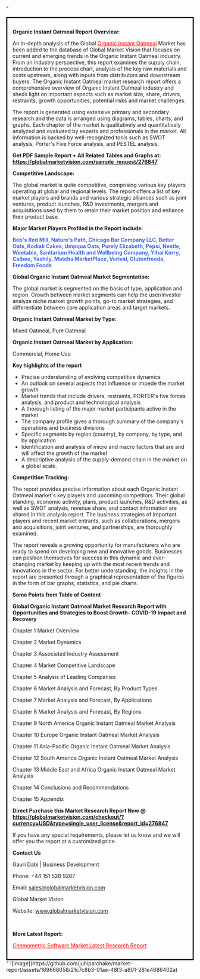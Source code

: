 "<div style='border: 3px solid black; padding: 1em;'>

<strong>Organic Instant Oatmeal Report Overview:</strong>

An in-depth analysis of the Global <a style='color: #ff0000;' href='https://globalmarketvision.com/reports/global-organic-instant-oatmeal-market/276847'>Organic Instant Oatmeal</a> Market has been added to the database of Global Market Vision that focuses on current and emerging trends in the Organic Instant Oatmeal industry. From an industry perspective, this report examines the supply chain, introduction to the process chart, analysis of the key raw materials and costs upstream, along with inputs from distributors and downstream buyers. The Organic Instant Oatmeal market research report offers a comprehensive overview of Organic Instant Oatmeal industry and sheds light on important aspects such as market size, share, drivers, restraints, growth opportunities, potential risks and market challenges.

The report is generated using extensive primary and secondary research and the data is arranged using diagrams, tables, charts, and graphs. Each chapter of the market is qualitatively and quantitatively analyzed and evaluated by experts and professionals in the market. All information is backed by well-recognized tools such as SWOT analysis, Porter's Five Force analysis, and PESTEL analysis.

<strong>Get PDF Sample Report + All Related Tables and Graphs at</strong><strong>:</strong><strong> <a style='color: #ff0000;' href='https://globalmarketvision.com/sample_request/276847?utm_source=linkedinPulse&utm_medium=SN&utm_campaign=SN'><strong>https://globalmarketvision.com/sample_request/276847</strong></a></strong>

<strong>Competitive Landscape:</strong>

The global market is quite competitive, comprising various key players operating at global and regional levels. The report offers a list of key market players and brands and various strategic alliances such as joint ventures, product launches, R&amp;D investments, mergers and acquisitions used by them to retain their market position and enhance their product base.

<strong>Major Market Players Profiled in the Report include:</strong>

<strong style='color: #4169e1;'>Bob's Red Mill, Nature's Path, Chicago Bar Company LLC, Better Oats, Kodiak Cakes, Umpqua Oats, Purely Elizabeth, Pepsi, Nestle, Weetabix, Sanitarium Health and Wellbeing Company, Yihai Kerry, Calbee, Yashily, Matcha MarketPlace, Verival, Glutenfreeda, Freedom Foods</strong>

<strong>Global Organic Instant Oatmeal Market Segmentation:</strong>

The global market is segmented on the basis of type, application and region. Growth between market segments can help the user/investor analyze niche market growth points, go-to market strategies, and differentiate between core application areas and target markets.

<strong>Organic Instant Oatmeal Market by Type</strong><strong>:</strong>

Mixed Oatmeal, Pure Oatmeal

<strong>Organic Instant Oatmeal Market by</strong><strong> Application:</strong>

Commercial, Home Use

<strong>Key highlights of the report</strong>
<ul>
  <li>Precise understanding of evolving competitive dynamics</li>
  <li>An outlook on several aspects that influence or impede the market growth</li>
  <li>Market trends that include drivers, restraints, PORTER's five forces analysis, and product and technological analysis</li>
  <li>A thorough listing of the major market participants active in the market</li>
  <li>The company profile gives a thorough summary of the company's operations and business divisions</li>
  <li>Specific segments by region (country), by company, by type, and by application</li>
  <li>Identification and analysis of micro and macro factors that are and will affect the growth of the market</li>
  <li>A descriptive analysis of the supply-demand chain in the market on a global scale.</li>
</ul>
<strong>Competition Tracking:</strong>

The report provides precise information about each Organic Instant Oatmeal market's key players and upcoming competitors. Their global standing, economic activity, plans, product launches, R&amp;D activities, as well as SWOT analysis, revenue share, and contact information are shared in this analysis report. The business strategies of important players and recent market entrants, such as collaborations, mergers and acquisitions, joint ventures, and partnerships, are thoroughly examined.

The report reveals a growing opportunity for manufacturers who are ready to spend on developing new and innovative goods. Businesses can position themselves for success in this dynamic and ever-changing market by keeping up with the most recent trends and innovations in the sector. For better understanding, the insights in the report are presented through a graphical representation of the figures in the form of bar graphs, statistics, and pie charts.

<strong>Some Points from Table of Content</strong>

<strong>Global Organic Instant Oatmeal Market Research Report with Opportunities and Strategies to Boost Growth- COVID-19 Impact and Recovery</strong>

Chapter 1 Market Overview

Chapter 2 Market Dynamics

Chapter 3 Associated Industry Assessment

Chapter 4 Market Competitive Landscape

Chapter 5 Analysis of Leading Companies

Chapter 6 Market Analysis and Forecast, By Product Types

Chapter 7 Market Analysis and Forecast, By Applications

Chapter 8 Market Analysis and Forecast, By Regions

Chapter 9 North America Organic Instant Oatmeal Market Analysis

Chapter 10 Europe Organic Instant Oatmeal Market Analysis

Chapter 11 Asia-Pacific Organic Instant Oatmeal Market Analysis

Chapter 12 South America Organic Instant Oatmeal Market Analysis

Chapter 13 Middle East and Africa Organic Instant Oatmeal Market Analysis

Chapter 14 Conclusions and Recommendations

Chapter 15 Appendix

<strong>Direct Purchase this Market Research Report Now @ <a style='color: #ff0000;' href='https://globalmarketvision.com/checkout/?currency=USD&type=single_user_license&report_id=276847?utm_source=linkedinPulse&utm_medium=SN&utm_campaign=SN'><strong>https://globalmarketvision.com/checkout/?currency=USD&type=single_user_license&report_id=276847</strong></a></strong>

If you have any special requirements, please let us know and we will offer you the report at a customized price.
<p id='ember58' class='ember-view reader-content-blocks__paragraph'><strong>Contact Us</strong></p>
<p id='ember59' class='ember-view reader-content-blocks__paragraph'>Gauri Dabi | Business Development</p>
<p id='ember60' class='ember-view reader-content-blocks__paragraph'>Phone: +44 151 528 9267</p>
Email: <a href='mailto:sales@globalmarketvision.com'>sales@globalmarketvision.com</a>

Global Market Vision

Website: <a href='http://www.globalmarketvision.com/'>www.globalmarketvision.com</a>

&nbsp;

<strong>More Latest Report:</strong>

<a style='color: #ff0000;' href='https://www.linkedin.com/pulse/chemometric-software-market-latest-research-report-btsec'>Chemometric Software Market Latest Research Report</a>

</div>"
![image](https://github.com/juhiparchake/market-report/assets/169668058/21c7c8b3-01ae-48f3-a801-281e4686402a)
